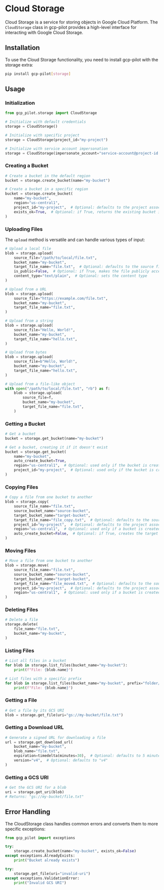 # Cloud Storage

Cloud Storage is a service for storing objects in Google Cloud Platform. The `CloudStorage` class in gcp-pilot provides a high-level interface for interacting with Google Cloud Storage.

## Installation

To use the Cloud Storage functionality, you need to install gcp-pilot with the storage extra:

```bash
pip install gcp-pilot[storage]
```

## Usage

### Initialization

```python
from gcp_pilot.storage import CloudStorage

# Initialize with default credentials
storage = CloudStorage()

# Initialize with specific project
storage = CloudStorage(project_id="my-project")

# Initialize with service account impersonation
storage = CloudStorage(impersonate_account="service-account@project-id.iam.gserviceaccount.com")
```

### Creating a Bucket

```python
# Create a bucket in the default region
bucket = storage.create_bucket(name="my-bucket")

# Create a bucket in a specific region
bucket = storage.create_bucket(
    name="my-bucket",
    region="us-central1",
    project_id="my-project",  # Optional: defaults to the project associated with credentials
    exists_ok=True,  # Optional: if True, returns the existing bucket if it already exists
)
```

### Uploading Files

The `upload` method is versatile and can handle various types of input:

```python
# Upload a local file
blob = storage.upload(
    source_file="/path/to/local/file.txt",
    bucket_name="my-bucket",
    target_file_name="file.txt",  # Optional: defaults to the source file name
    is_public=False,  # Optional: if True, makes the file publicly accessible
    content_type="text/plain",  # Optional: sets the content type
)

# Upload from a URL
blob = storage.upload(
    source_file="https://example.com/file.txt",
    bucket_name="my-bucket",
    target_file_name="file.txt",
)

# Upload from a string
blob = storage.upload(
    source_file="Hello, World!",
    bucket_name="my-bucket",
    target_file_name="hello.txt",
)

# Upload from bytes
blob = storage.upload(
    source_file=b"Hello, World!",
    bucket_name="my-bucket",
    target_file_name="hello.txt",
)

# Upload from a file-like object
with open("/path/to/local/file.txt", "rb") as f:
    blob = storage.upload(
        source_file=f,
        bucket_name="my-bucket",
        target_file_name="file.txt",
    )
```

### Getting a Bucket

```python
# Get a bucket
bucket = storage.get_bucket(name="my-bucket")

# Get a bucket, creating it if it doesn't exist
bucket = storage.get_bucket(
    name="my-bucket",
    auto_create_bucket=True,
    region="us-central1",  # Optional: used only if the bucket is created
    project_id="my-project",  # Optional: used only if the bucket is created
)
```

### Copying Files

```python
# Copy a file from one bucket to another
blob = storage.copy(
    source_file_name="file.txt",
    source_bucket_name="source-bucket",
    target_bucket_name="target-bucket",
    target_file_name="file_copy.txt",  # Optional: defaults to the source file name
    project_id="my-project",  # Optional: defaults to the project associated with credentials
    region="us-central1",  # Optional: used only if a bucket is created
    auto_create_bucket=False,  # Optional: if True, creates the target bucket if it doesn't exist
)
```

### Moving Files

```python
# Move a file from one bucket to another
blob = storage.move(
    source_file_name="file.txt",
    source_bucket_name="source-bucket",
    target_bucket_name="target-bucket",
    target_file_name="file_moved.txt",  # Optional: defaults to the source file name
    project_id="my-project",  # Optional: defaults to the project associated with credentials
    region="us-central1",  # Optional: used only if a bucket is created
)
```

### Deleting Files

```python
# Delete a file
storage.delete(
    file_name="file.txt",
    bucket_name="my-bucket",
)
```

### Listing Files

```python
# List all files in a bucket
for blob in storage.list_files(bucket_name="my-bucket"):
    print(f"File: {blob.name}")

# List files with a specific prefix
for blob in storage.list_files(bucket_name="my-bucket", prefix="folder/"):
    print(f"File: {blob.name}")
```

### Getting a File

```python
# Get a file by its GCS URI
blob = storage.get_file(uri="gs://my-bucket/file.txt")
```

### Getting a Download URL

```python
# Generate a signed URL for downloading a file
url = storage.get_download_url(
    bucket_name="my-bucket",
    blob_name="file.txt",
    expiration=timedelta(minutes=30),  # Optional: defaults to 5 minutes
    version="v4",  # Optional: defaults to "v4"
)
```

### Getting a GCS URI

```python
# Get the GCS URI for a blob
uri = storage.get_uri(blob)
# Returns: "gs://my-bucket/file.txt"
```

## Error Handling

The CloudStorage class handles common errors and converts them to more specific exceptions:

```python
from gcp_pilot import exceptions

try:
    storage.create_bucket(name="my-bucket", exists_ok=False)
except exceptions.AlreadyExists:
    print("Bucket already exists")

try:
    storage.get_file(uri="invalid-uri")
except exceptions.ValidationError:
    print("Invalid GCS URI")
```